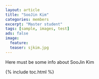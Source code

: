 ```yaml
---
layout: article
title: "SooJin Kim"
categories: members
excerpt: "Master student"
tags: [sample, images, test]
ads: false
image: 
  feature: 
  teaser: sjkim.jpg
---
```


Here must be some info about SooJin Kim

{% include toc.html %}

